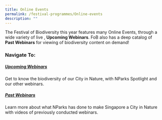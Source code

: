 ```yaml
---
title: Online Events
permalink: /festival-programmes/Online-events
description: ""
---
```

The Festival of Biodiversity this year features many Online Events, through a wide variety of live , **Upcoming Webinars**. FoB also has a deep catalog of **Past Webinars** for viewing of biodiversity content on demand!

### Navigate To:

##### [Upcoming Webinars](https://nparks-biodiversity-staging.netlify.app/festival-programmes/Online-events/upcoming-webinars)
Get to know the biodiversity of our City in Nature, with NParks Spotlight and our other webinars.
##### [Past Webinars](https://nparks-biodiversity-staging.netlify.app/festival-programmes/Online-events/past-webinars)
Learn more about what NParks has done to make Singapore a City in Nature with videos of previously conducted webinars.